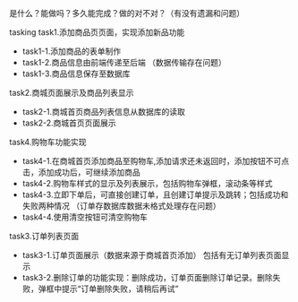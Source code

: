 是什么？能做吗？多久能完成？做的对不对？（有没有遗漏和问题）

tasking
task1.添加商品页页面，实现添加新品功能
- task1-1.添加商品的表单制作 
- task1-2.商品信息由前端传递至后端 （数据传输存在问题）
- task1-3.商品信息保存至数据库 

task2.商城页面展示及商品列表显示
- task2-1.商城首页商品列表信息从数据库的读取 
- task2-2.商城首页页面展示 

task4.购物车功能实现
- task4-1.在商城首页添加商品至购物车,添加请求还未返回时，添加按钮不可点击，添加成功后，可继续添加商品 
- task4-2.购物车样式的显示及列表展示，包括购物车弹框，滚动条等样式
- task4-3.立即下单后，可直接创建订单，且创建订单提示及跳转；包括成功和失败两种情况 （订单存数据库数据未格式处理存在问题）
- task4-4.使用清空按钮可清空购物车 


task3.订单列表页面
- task3-1.订单页面展示（数据来源于商城首页添加） 包括有无订单列表页面显示
- task3-2.删除订单的功能实现：删除成功，订单页面删除订单记录。删除失败，弹框中提示“订单删除失败，请稍后再试”


